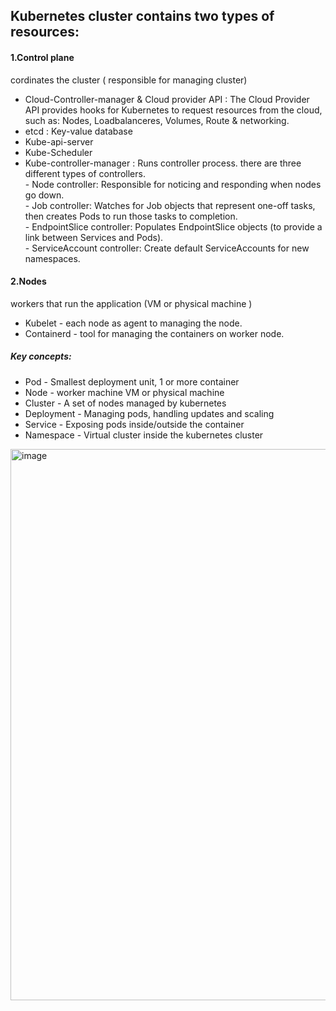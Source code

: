 Kubernetes cluster contains two types of resources:
--------------------------------------------------
#### 1.Control plane		
cordinates the cluster ( responsible for managing cluster)

- Cloud-Controller-manager & Cloud provider API : The Cloud Provider API provides hooks for Kubernetes to request resources from the cloud, such as: Nodes, Loadbalanceres, Volumes, Route & networking.
- etcd    :  Key-value database
- Kube-api-server
- Kube-Scheduler
- Kube-controller-manager  : Runs controller process. there are three different types of controllers. </br>
                            - Node controller: Responsible for noticing and responding when nodes go down. </br>
                            - Job controller: Watches for Job objects that represent one-off tasks, then creates Pods to run those tasks to completion. </br>
                            - EndpointSlice controller: Populates EndpointSlice objects (to provide a link between Services and Pods). </br>
                            - ServiceAccount controller: Create default ServiceAccounts for new namespaces. </br>

#### 2.Nodes				
workers that run the application	(VM or physical machine )

- Kubelet - each node as agent to managing the node.
- Containerd - tool for managing the containers on worker node.

##### Key concepts:

- Pod					-  Smallest deployment unit, 1 or more container
- Node				-  worker machine VM or physical machine
- Cluster				-  A set of nodes managed by kubernetes
- Deployment			-  Managing pods, handling updates and scaling
- Service				- Exposing pods inside/outside the container
- Namespace			- Virtual cluster inside the kubernetes cluster

<img width="1402" height="882" alt="image" src="https://github.com/user-attachments/assets/27fc321d-490a-4ea1-93df-3c9e227beeff" />
